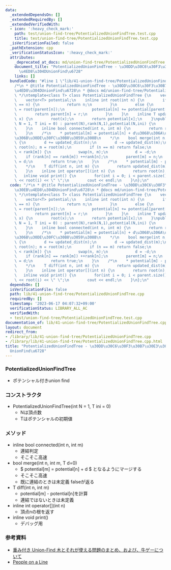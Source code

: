 ```yaml
---
data:
  _extendedDependsOn: []
  _extendedRequiredBy: []
  _extendedVerifiedWith:
  - icon: ':heavy_check_mark:'
    path: test/union-find-tree/PotentializedUnionFindTree.test.cpp
    title: test/union-find-tree/PotentializedUnionFindTree.test.cpp
  _isVerificationFailed: false
  _pathExtension: cpp
  _verificationStatusIcon: ':heavy_check_mark:'
  attributes:
    _deprecated_at_docs: md/union-find-tree/PotentializedUnionFindTree.md
    document_title: "PotentializedUnionFindTree - \u30DD\u30C6\u30F3\u30B7\u30E3\u30EB\
      \u4ED8\u304DUnionFind\u6728"
    links: []
  bundledCode: "#line 1 \"lib/41-union-find-tree/PotentializedUnionFindTree.cpp\"\n\
    /*\n * @title PotentializedUnionFindTree - \u30DD\u30C6\u30F3\u30B7\u30E3\u30EB\
    \u4ED8\u304DUnionFind\u6728\n * @docs md/union-find-tree/PotentializedUnionFindTree.md\n\
    \ */\ntemplate<class T> class PotentializedUnionFindTree {\n    vector<int> parent,rank;\n\
    \    vector<T> potential;\n    inline int root(int n) {\n        if (parent[n]\
    \ == n) {\n            return n;\n        }\n        else {\n            int r\
    \ = root(parent[n]);\n            potential[n] += potential[parent[n]];\n    \
    \        return parent[n] = r;\n        }\n    }\n    inline T updated_dist(int\
    \ x) {\n        root(x);\n        return potential[x];\n    }\npublic:\n    PotentializedUnionFindTree(int\
    \ N = 1, T ini = 0) : parent(N),rank(N,1),potential(N,ini) {\n        iota(parent.begin(),parent.end(),0);\n\
    \    }\n    inline bool connected(int n, int m) {\n        return root(n) == root(m);\n\
    \    }\n    /*\n    * potential[m] = potential[n] + d\u3068\u306A\u308B\u3088\u3046\
    \u306B\u30DE\u30FC\u30B8\u3059\u308B\n    */\n    bool merge(int n, int m, T d=0)\
    \ {\n        d += updated_dist(n);\n        d -= updated_dist(m);\n        n =\
    \ root(n); m = root(m);\n        if (n == m) return false;\n        if (rank[n]\
    \ < rank[m]) {\n            swap(n, m);\n            d = -d;\n        }\n    \
    \    if (rank[n] == rank[m]) ++rank[n];\n        parent[m] = n;\n        potential[m]\
    \ = d;\n        return true;\n    }\n    /*\n    * potential[m] - potential[n]\n\
    \    */\n    T diff(int n, int m) {\n        return updated_dist(m) - updated_dist(n);\n\
    \    }\n    inline int operator[](int n) {\n        return root(n);\n    }\n \
    \   inline void print() {\n        for(int i = 0; i < parent.size(); ++i) cout\
    \ << root(i) << \" \";\n        cout << endl;\n    }\n};\n"
  code: "/*\n * @title PotentializedUnionFindTree - \u30DD\u30C6\u30F3\u30B7\u30E3\
    \u30EB\u4ED8\u304DUnionFind\u6728\n * @docs md/union-find-tree/PotentializedUnionFindTree.md\n\
    \ */\ntemplate<class T> class PotentializedUnionFindTree {\n    vector<int> parent,rank;\n\
    \    vector<T> potential;\n    inline int root(int n) {\n        if (parent[n]\
    \ == n) {\n            return n;\n        }\n        else {\n            int r\
    \ = root(parent[n]);\n            potential[n] += potential[parent[n]];\n    \
    \        return parent[n] = r;\n        }\n    }\n    inline T updated_dist(int\
    \ x) {\n        root(x);\n        return potential[x];\n    }\npublic:\n    PotentializedUnionFindTree(int\
    \ N = 1, T ini = 0) : parent(N),rank(N,1),potential(N,ini) {\n        iota(parent.begin(),parent.end(),0);\n\
    \    }\n    inline bool connected(int n, int m) {\n        return root(n) == root(m);\n\
    \    }\n    /*\n    * potential[m] = potential[n] + d\u3068\u306A\u308B\u3088\u3046\
    \u306B\u30DE\u30FC\u30B8\u3059\u308B\n    */\n    bool merge(int n, int m, T d=0)\
    \ {\n        d += updated_dist(n);\n        d -= updated_dist(m);\n        n =\
    \ root(n); m = root(m);\n        if (n == m) return false;\n        if (rank[n]\
    \ < rank[m]) {\n            swap(n, m);\n            d = -d;\n        }\n    \
    \    if (rank[n] == rank[m]) ++rank[n];\n        parent[m] = n;\n        potential[m]\
    \ = d;\n        return true;\n    }\n    /*\n    * potential[m] - potential[n]\n\
    \    */\n    T diff(int n, int m) {\n        return updated_dist(m) - updated_dist(n);\n\
    \    }\n    inline int operator[](int n) {\n        return root(n);\n    }\n \
    \   inline void print() {\n        for(int i = 0; i < parent.size(); ++i) cout\
    \ << root(i) << \" \";\n        cout << endl;\n    }\n};\n"
  dependsOn: []
  isVerificationFile: false
  path: lib/41-union-find-tree/PotentializedUnionFindTree.cpp
  requiredBy: []
  timestamp: '2023-06-17 04:07:32+09:00'
  verificationStatus: LIBRARY_ALL_AC
  verifiedWith:
  - test/union-find-tree/PotentializedUnionFindTree.test.cpp
documentation_of: lib/41-union-find-tree/PotentializedUnionFindTree.cpp
layout: document
redirect_from:
- /library/lib/41-union-find-tree/PotentializedUnionFindTree.cpp
- /library/lib/41-union-find-tree/PotentializedUnionFindTree.cpp.html
title: "PotentializedUnionFindTree - \u30DD\u30C6\u30F3\u30B7\u30E3\u30EB\u4ED8\u304D\
  UnionFind\u6728"
---
```

### PotentializedUnionFindTree
- ポテンシャル付きunion find

### コンストラクタ
- PotentializedUnionFindTree(int N = 1, T ini = 0)
  - Nは頂点数 
  - Tはポテンシャルの初期値
  
### メソッド
- inline bool connected(int n, int m)
  - 連結判定
  - そこそこ高速
- bool merge(int n, int m, T d=0)
  - $ potential[m] = potential[n] + d $ となるようにマージする
  - そこそこ高速
  - 既に連結のときは未定義 falseが返る
- T diff(int n, int m)
  - potential[m] - potential[n]を計算
  - 連結ではないときは未定義
- inline int operator[](int n)
  - 頂点nの根を返す
- inline void print()
  - デバッグ用

### 参考資料
- [重み付き Union-Find 木とそれが使える問題のまとめ、および、牛ゲーについて](https://qiita.com/drken/items/cce6fc5c579051e64fab)
- [People on a Line](https://atcoder.jp/contests/abc087/tasks/arc090_b)